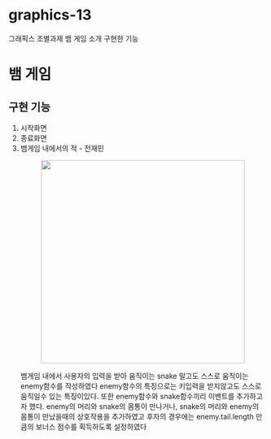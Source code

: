 # graphics-13
그래픽스 조별과제
뱀 게임 소개 
구현한 기능

# 뱀 게임
## 구현 기능
  1. 시작화면
  2. 종료화면
  3. 뱀게임 내에서의 적 - 전재민
    <p align="center">
    <img src="https://github.com/sasileunnadojalmorem/graphics-13/assets/79616817/5b4ca7c9-5435-40fa-8e3e-480a574a293e" width="400" height="400">
    </p>
    뱀게임 내에서 사용자의 입력을 받아 움직이는 snake 말고도 스스로 움직이는 enemy함수를 작성하였다
    enemy함수의 특징으로는 키입력을 받지않고도 스스로 움직일수 있는 특징이있다.
    또한 enemy함수와 snake함수끼리 이벤트를 추가하고자 했다.
    enemy의 머리와 snake의 몸통이 만나거나, snake의 머리와 enemy의 몸통이 만났을때의 상호작용을 추가하였고
    후자의 경우에는 enemy.tail.length 만큼의 보너스 점수를 획득하도록 설정하였다
     
